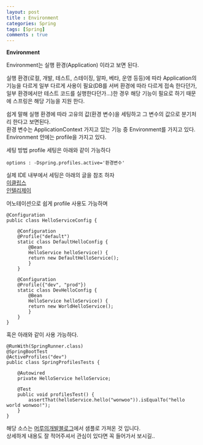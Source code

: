 ```yaml
---
layout: post
title : Environment
categories: Spring
tags: [Spring]
comments : true
---
```


**Environment**   

Environment는 실행 환경(Application) 이라고 보면 된다.    

실행 환경(로컬, 개발, 테스트, 스테이징, 알파, 베타, 운영 등등)에 따라 Application의 기능을 다르게 일부 다르게 사용이 필요(DB를 서버 환경에 따라 다르게 접속 한다던가, 일부 환경에서만 테스트 코드를 실행한다던가...)한 경우 해당 기능이 필요로 하기 때문에 스프링은 해당 기능을 지원 한다. 

쉽게 말해 실행 환경에 따라 고유의 값(환경 변수)을 세팅하고 그 변수의 값으로 분기처리 한다고 보면된다.   
환경 변수는 ApplicationContext 가지고 있는 기능 중 Environment를 가지고 있다.    
Environment 안에는 profile을 가지고 있다. 

세팅 방법 
profile 세팅은 아래와 같이 가능하다 

    options : -Dspring.profiles.active='환경변수'  

 
실제 IDE 내부에서 세팅은 아래의 글을 참조 하자    
<a href="https://www.lesstif.com/pages/viewpage.action?pageId=24445381">이클립스</a>   
<a href="https://stackoverflow.com/questions/50938383/how-to-set-jvm-arguments-in-intellij-idea">인텔리제이</a>

어노테이션으로 쉽게 profile 사용도 가능하며 

    @Configuration
    public class HelloServiceConfig {

        @Configuration
        @Profile("default")
        static class DefaultHelloConfig {
            @Bean
            HelloService helloService() {
            return new DefaultHelloService();
            }
        }

        @Configuration
        @Profile({"dev", "prod"})
        static class DevHelloConfig {
            @Bean
            HelloService helloService() {
            return new WorldHelloService();
            }
        }
    }

혹은 아래와 같이 사용 가능하다.

    @RunWith(SpringRunner.class)
    @SpringBootTest
    @ActiveProfiles("dev")
    public class SpringProfilesTests {

        @Autowired
        private HelloService helloService;

        @Test
        public void profilesTest() {
            assertThat(helloService.hello("wonwoo")).isEqualTo("hello world wonwoo!");
        }
    }

해당 소스는 <a href="http://wonwoo.ml/index.php/post/1933">머루의개발블로그</a>에서 샘플로 가져온 것 입니다.   
상세하게 내용도 잘 적어주셔서 관심이 있다면 꼭 들어가서 보시길..












